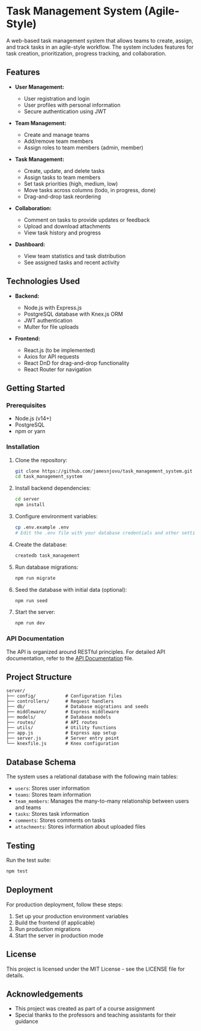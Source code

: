 # Task Management System (Agile-Style)

A web-based task management system that allows teams to create, assign, and track tasks in an agile-style workflow. The system includes features for task creation, prioritization, progress tracking, and collaboration.

## Features

- **User Management:**
  - User registration and login
  - User profiles with personal information
  - Secure authentication using JWT

- **Team Management:**
  - Create and manage teams
  - Add/remove team members
  - Assign roles to team members (admin, member)

- **Task Management:**
  - Create, update, and delete tasks
  - Assign tasks to team members
  - Set task priorities (high, medium, low)
  - Move tasks across columns (todo, in progress, done)
  - Drag-and-drop task reordering

- **Collaboration:**
  - Comment on tasks to provide updates or feedback
  - Upload and download attachments
  - View task history and progress

- **Dashboard:**
  - View team statistics and task distribution
  - See assigned tasks and recent activity

## Technologies Used

- **Backend:**
  - Node.js with Express.js
  - PostgreSQL database with Knex.js ORM
  - JWT authentication
  - Multer for file uploads

- **Frontend:**
  - React.js (to be implemented)
  - Axios for API requests
  - React DnD for drag-and-drop functionality
  - React Router for navigation

## Getting Started

### Prerequisites

- Node.js (v14+)
- PostgreSQL
- npm or yarn

### Installation

1. Clone the repository:
   ```bash
   git clone https://github.com/jamesnjovu/task_management_system.git
   cd task_management_system
   ```

2. Install backend dependencies:
   ```bash
   cd server
   npm install
   ```

3. Configure environment variables:
   ```bash
   cp .env.example .env
   # Edit the .env file with your database credentials and other settings
   ```

4. Create the database:
   ```bash
   createdb task_management
   ```

5. Run database migrations:
   ```bash
   npm run migrate
   ```

6. Seed the database with initial data (optional):
   ```bash
   npm run seed
   ```

7. Start the server:
   ```bash
   npm run dev
   ```

### API Documentation

The API is organized around RESTful principles. 
For detailed API documentation, refer to the [API Documentation](docs/api-documentation.md) file.

## Project Structure

```
server/
├── config/           # Configuration files
├── controllers/      # Request handlers
├── db/               # Database migrations and seeds
├── middleware/       # Express middleware
├── models/           # Database models
├── routes/           # API routes
├── utils/            # Utility functions
├── app.js            # Express app setup
├── server.js         # Server entry point
└── knexfile.js       # Knex configuration
```

## Database Schema

The system uses a relational database with the following main tables:

- `users`: Stores user information
- `teams`: Stores team information
- `team_members`: Manages the many-to-many relationship between users and teams
- `tasks`: Stores task information
- `comments`: Stores comments on tasks
- `attachments`: Stores information about uploaded files

## Testing

Run the test suite:

```bash
npm test
```

## Deployment

For production deployment, follow these steps:

1. Set up your production environment variables
2. Build the frontend (if applicable)
3. Run production migrations
4. Start the server in production mode

## License

This project is licensed under the MIT License - see the LICENSE file for details.

## Acknowledgements

- This project was created as part of a course assignment
- Special thanks to the professors and teaching assistants for their guidance